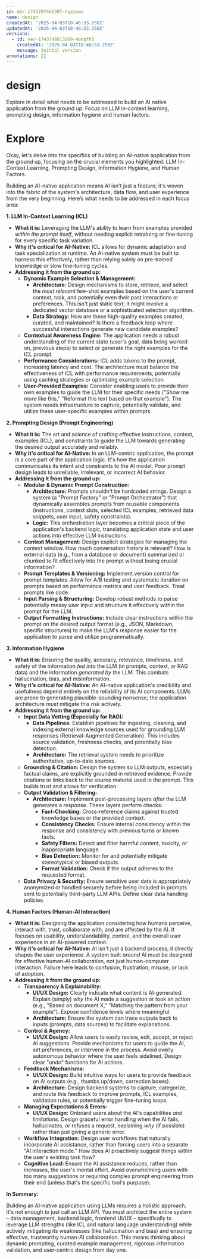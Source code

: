```yaml
---
id: doc-1743707465387-hqa1omx
name: design
createdAt: '2025-04-03T18:46:53.250Z'
updatedAt: '2025-04-03T18:46:53.250Z'
versions:
  - id: ver-1743706013269-4ooqfh3
    createdAt: '2025-04-03T18:46:53.250Z'
    message: Initial version
annotations: []
---
```

# design

Explore in detail what needs to be addressed to build an AI native application from the ground up.  Focus  on LLM in-context learning, prompting design, information hygiene and human factors.

# Explore

Okay, let's delve into the specifics of building an AI-native application from the ground up, focusing on the crucial elements you highlighted: LLM In-Context Learning, Prompting Design, Information Hygiene, and Human Factors.

Building an AI-native application means AI isn't just a feature; it's woven into the fabric of the system's architecture, data flow, and user experience from the very beginning. Here’s what needs to be addressed in each focus area:

**1. LLM In-Context Learning (ICL)**

*   **What it is:** Leveraging the LLM's ability to learn from examples provided *within the prompt itself*, without needing explicit retraining or fine-tuning for every specific task variation.
*   **Why it's critical for AI-Native:** ICL allows for dynamic adaptation and task specialization at runtime. An AI-native system must be built to harness this effectively, rather than relying solely on pre-trained knowledge or slow fine-tuning cycles.
*   **Addressing it from the ground up:**
    *   **Dynamic Example Selection & Management:**
        *   **Architecture:** Design mechanisms to store, retrieve, and select the *most relevant* few-shot examples based on the user's current context, task, and potentially even their past interactions or preferences. This isn't just static text; it might involve a dedicated vector database or a sophisticated selection algorithm.
        *   **Data Strategy:** How are these high-quality examples created, curated, and maintained? Is there a feedback loop where successful interactions generate new candidate examples?
    *   **Contextual Awareness Engine:** The application needs a robust understanding of the current state (user's goal, data being worked on, previous steps) to select or generate the *right* examples for the ICL prompt.
    *   **Performance Considerations:** ICL adds tokens to the prompt, increasing latency and cost. The architecture must balance the effectiveness of ICL with performance requirements, potentially using caching strategies or optimizing example selection.
    *   **User-Provided Examples:** Consider enabling users to provide their own examples to guide the LLM for their specific needs ("Show me more like this," "Reformat this text based on that example"). The system needs infrastructure to capture, potentially validate, and utilize these user-specific examples within prompts.

**2. Prompting Design (Prompt Engineering)**

*   **What it is:** The art and science of crafting effective instructions, context, examples (ICL), and constraints to guide the LLM towards generating the desired output accurately and reliably.
*   **Why it's critical for AI-Native:** In an LLM-centric application, the prompt *is* a core part of the application logic. It's how the application communicates its intent and constraints to the AI model. Poor prompt design leads to unreliable, irrelevant, or incorrect AI behavior.
*   **Addressing it from the ground up:**
    *   **Modular & Dynamic Prompt Construction:**
        *   **Architecture:** Prompts shouldn't be hardcoded strings. Design a system (a "Prompt Factory" or "Prompt Orchestrator") that dynamically assembles prompts from reusable components (instructions, context slots, selected ICL examples, retrieved data snippets, user input, safety constraints).
        *   **Logic:** This orchestration layer becomes a critical piece of the application's backend logic, translating application state and user actions into effective LLM instructions.
    *   **Context Management:** Design explicit strategies for managing the context window. How much conversation history is relevant? How is external data (e.g., from a database or document) summarized or chunked to fit effectively into the prompt without losing crucial information?
    *   **Prompt Templates & Versioning:** Implement version control for prompt templates. Allow for A/B testing and systematic iteration on prompts based on performance metrics and user feedback. Treat prompts like code.
    *   **Input Parsing & Structuring:** Develop robust methods to parse potentially messy user input and structure it effectively within the prompt for the LLM.
    *   **Output Formatting Instructions:** Include clear instructions within the prompt on the desired output format (e.g., JSON, Markdown, specific structures) to make the LLM's response easier for the application to parse and utilize programmatically.

**3. Information Hygiene**

*   **What it is:** Ensuring the quality, accuracy, relevance, timeliness, and safety of the information *fed into* the LLM (in prompts, context, or RAG data) and the information *generated by* the LLM. This combats hallucination, bias, and misinformation.
*   **Why it's critical for AI-Native:** An AI-native application's credibility and usefulness depend entirely on the reliability of its AI components. LLMs are prone to generating plausible-sounding nonsense; the application architecture *must* mitigate this risk actively.
*   **Addressing it from the ground up:**
    *   **Input Data Vetting (Especially for RAG):**
        *   **Data Pipelines:** Establish pipelines for ingesting, cleaning, and indexing external knowledge sources used for grounding LLM responses (Retrieval-Augmented Generation). This includes source validation, freshness checks, and potentially bias detection.
        *   **Architecture:** The retrieval system needs to prioritize authoritative, up-to-date sources.
    *   **Grounding & Citation:** Design the system so LLM outputs, especially factual claims, are explicitly grounded in retrieved evidence. Provide citations or links back to the source material used in the prompt. This builds trust and allows for verification.
    *   **Output Validation & Filtering:**
        *   **Architecture:** Implement post-processing layers *after* the LLM generates a response. These layers perform checks:
            *   **Fact-Checking:** Cross-reference claims against trusted knowledge bases or the provided context.
            *   **Consistency Checks:** Ensure internal consistency within the response and consistency with previous turns or known facts.
            *   **Safety Filters:** Detect and filter harmful content, toxicity, or inappropriate language.
            *   **Bias Detection:** Monitor for and potentially mitigate stereotypical or biased outputs.
            *   **Format Validation:** Check if the output adheres to the requested format.
    *   **Data Privacy & Security:** Ensure sensitive user data is appropriately anonymized or handled securely before being included in prompts sent to potentially third-party LLM APIs. Define clear data handling policies.

**4. Human Factors (Human-AI Interaction)**

*   **What it is:** Designing the application considering how humans perceive, interact with, trust, collaborate with, and are affected by the AI. It focuses on usability, understandability, control, and the overall user experience in an AI-powered context.
*   **Why it's critical for AI-Native:** AI isn't just a backend process; it directly shapes the user experience. A system built *around* AI must be designed for effective human-AI collaboration, not just human-computer interaction. Failure here leads to confusion, frustration, misuse, or lack of adoption.
*   **Addressing it from the ground up:**
    *   **Transparency & Explainability:**
        *   **UI/UX Design:** Clearly indicate what content is AI-generated. Explain (simply) *why* the AI made a suggestion or took an action (e.g., "Based on document X," "Matching the pattern from your example"). Expose confidence levels where meaningful.
        *   **Architecture:** Ensure the system can trace outputs back to inputs (prompts, data sources) to facilitate explanations.
    *   **Control & Agency:**
        *   **UI/UX Design:** Allow users to easily review, edit, accept, or reject AI suggestions. Provide mechanisms for users to guide the AI, set preferences, or intervene in the process. Avoid overly autonomous behavior where the user feels sidelined. Design clear "undo" functions for AI actions.
    *   **Feedback Mechanisms:**
        *   **UI/UX Design:** Build intuitive ways for users to provide feedback on AI outputs (e.g., thumbs up/down, correction boxes).
        *   **Architecture:** Design backend systems to capture, categorize, and route this feedback to improve prompts, ICL examples, validation rules, or potentially trigger fine-tuning loops.
    *   **Managing Expectations & Errors:**
        *   **UI/UX Design:** Onboard users about the AI's capabilities *and limitations*. Design graceful error handling when the AI fails, hallucinates, or refuses a request, explaining *why* (if possible) rather than just giving a generic error.
    *   **Workflow Integration:** Design user workflows that naturally incorporate AI assistance, rather than forcing users into a separate "AI interaction mode." How does AI proactively suggest things within the user's existing task flow?
    *   **Cognitive Load:** Ensure the AI assistance reduces, rather than increases, the user's mental effort. Avoid overwhelming users with too many suggestions or requiring complex prompt engineering from their end (unless that's the specific tool's purpose).

**In Summary:**

Building an AI-native application using LLMs requires a holistic approach. It's not enough to just call an LLM API. You must architect the entire system – data management, backend logic, frontend UI/UX – specifically to leverage LLM strengths (like ICL and natural language understanding) while actively mitigating its weaknesses (like hallucination and bias) and ensuring effective, trustworthy human-AI collaboration. This means thinking about dynamic prompting, curated example management, rigorous information validation, and user-centric design from day one.

